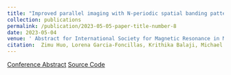 ```yaml
---
title: "Improved parallel imaging with N-periodic spatial banding patterns in bSSFP"
collection: publications
permalink: /publication/2023-05-05-paper-title-number-8
date: 2023-05-04
venue: ' Abstract for International Society for Magnetic Resonance in Medicine 2023'
citation:  Zimu Huo, Lorena Garcia-Foncillas, Krithika Balaji, Michael Mendoza, Neal K Bangerter, and Peter J Lally
---
```


[Conference Abstract](../files/femr_ismrm2024.html)  [Source Code](https://github.com/ZimuHuo/femr_profile_encoding)
